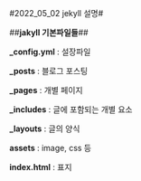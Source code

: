 #2022_05_02 jekyll 설명#

##**jakyll 기본파일들**##

**_config.yml** : 설장파일

**_posts** : 블로그 포스팅

**_pages** : 개별 페이지

**_includes** : 글에 포함되는 개별 요소

**_layouts** : 글의 양식

**assets** : image, css 등

**index.html** : 표지

